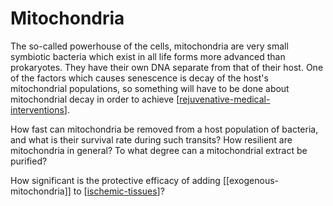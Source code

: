 # Mitochondria

The so-called powerhouse of the cells, mitochondria are very small symbiotic bacteria which exist in all life forms more advanced than prokaryotes.  They have their own DNA separate from that of their host.  One of the factors which causes senescence is decay of the host's mitochondrial populations, so something will have to be done about mitochondrial decay in order to achieve [[rejuvenative-medical-interventions]].

How fast can mitochondria be removed from a host population of bacteria, and what is their survival rate during such transits?  How resilient are mitochondria in general?  To what degree can a mitochondrial extract be purified?

How significant is the protective efficacy of adding [[exogenous-mitochondria]] to [[ischemic-tissues]]?


[//begin]: # "Autogenerated link references for markdown compatibility"
[rejuvenative-medical-interventions]: rejuvenative-medical-interventions "Rejuvenative Medical Interventions"
[ischemic-tissues]: ischemic-tissues "Ischemic Tissues"
[//end]: # "Autogenerated link references"